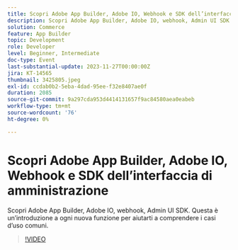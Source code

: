 ```yaml
---
title: Scopri Adobe App Builder, Adobe IO, Webhook e SDK dell’interfaccia di amministrazione
description: Scopri Adobe App Builder, Adobe IO, webhook, Admin UI SDK.  Questa è un’introduzione a ogni nuova funzione per aiutarti a comprendere i casi d’uso comuni.
solution: Commerce
feature: App Builder
topic: Development
role: Developer
level: Beginner, Intermediate
doc-type: Event
last-substantial-update: 2023-11-27T00:00:00Z
jira: KT-14565
thumbnail: 3425805.jpeg
exl-id: ccdab0b2-5eba-4dad-95ee-f32e8407ae0f
duration: 2085
source-git-commit: 9a297cda953d4414131657f9ac84580aea0eabeb
workflow-type: tm+mt
source-wordcount: '76'
ht-degree: 0%

---
```


# Scopri Adobe App Builder, Adobe IO, Webhook e SDK dell’interfaccia di amministrazione

Scopri Adobe App Builder, Adobe IO, webhook, Admin UI SDK.  Questa è un’introduzione a ogni nuova funzione per aiutarti a comprendere i casi d’uso comuni.

>[!VIDEO](https://video.tv.adobe.com/v/3425805/?learn=on)
